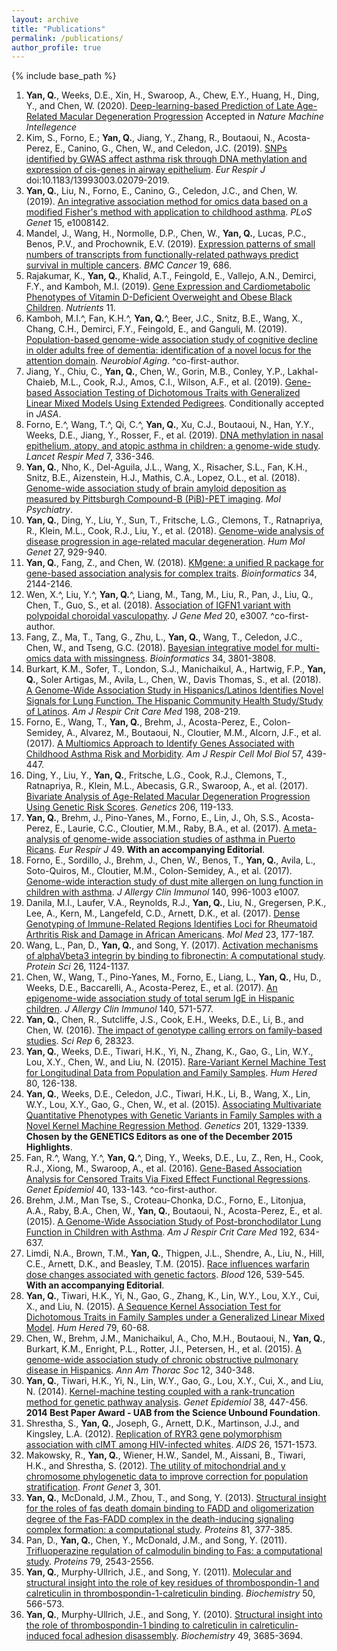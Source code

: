 ```yaml
---
layout: archive
title: "Publications"
permalink: /publications/
author_profile: true
---
```


{% include base_path %}

1. <b>Yan, Q.</b>, Weeks, D.E., Xin, H., Swaroop, A., Chew, E.Y., Huang, H., Ding, Y., and Chen, W. (2020). [Deep-learning-based Prediction of Late Age-Related Macular Degeneration Progression](https://www.medrxiv.org/content/10.1101/19006171v1) Accepted in *Nature Machine Intellegence*
1.	Kim, S., Forno, E.; <b>Yan, Q.</b>, Jiang, Y., Zhang, R., Boutaoui, N., Acosta-Perez, E., Canino, G., Chen, W., and Celedon, J.C. (2019). [SNPs identified by GWAS affect asthma risk through DNA methylation and expression of cis-genes in airway epithelium](https://www.ncbi.nlm.nih.gov/pubmed/31831581). *Eur Respir J* doi:10.1183/13993003.02079-2019. 
2. <b>Yan, Q.</b>, Liu, N., Forno, E., Canino, G., Celedon, J.C., and Chen, W. (2019). [An integrative association method for omics data based on a modified Fisher's method with application to childhood asthma](https://journals.plos.org/plosgenetics/article?id=10.1371/journal.pgen.1008142). *PLoS Genet* 15, e1008142.
3. Mandel, J., Wang, H., Normolle, D.P., Chen, W., <b>Yan, Q.</b>, Lucas, P.C., Benos, P.V., and Prochownik, E.V. (2019). [Expression patterns of small numbers of transcripts from functionally-related pathways predict survival in multiple cancers](https://www.ncbi.nlm.nih.gov/pubmed/31299925). *BMC Cancer* 19, 686.
4. Rajakumar, K., <b>Yan, Q.</b>, Khalid, A.T., Feingold, E., Vallejo, A.N., Demirci, F.Y., and Kamboh, M.I. (2019). [Gene Expression and Cardiometabolic Phenotypes of Vitamin D-Deficient Overweight and Obese Black Children](https://www.ncbi.nlm.nih.gov/pubmed/31466225). *Nutrients* 11.
5. Kamboh, M.I.^, Fan, K.H.^, <b>Yan, Q.</b>^, Beer, J.C., Snitz, B.E., Wang, X., Chang, C.H., Demirci, F.Y., Feingold, E., and Ganguli, M. (2019). [Population-based genome-wide association study of cognitive decline in older adults free of dementia: identification of a novel locus for the attention domain](https://www.ncbi.nlm.nih.gov/pubmed/30954325). *Neurobiol Aging*. ^co-first-author.
6. Jiang, Y., Chiu, C., <b>Yan, Q.</b>, Chen, W., Gorin, M.B., Conley, Y.P., Lakhal-Chaieb, M.L., Cook, R.J., Amos, C.I., Wilson, A.F., et al. (2019). [Gene-based Association Testing of Dichotomous Traits with Generalized Linear Mixed Models Using Extended Pedigrees](). Conditionally accepted in *JASA*.
7. Forno, E.^, Wang, T.^, Qi, C.^, <b>Yan, Q.</b>, Xu, C.J., Boutaoui, N., Han, Y.Y., Weeks, D.E., Jiang, Y., Rosser, F., et al. (2019). [DNA methylation in nasal epithelium, atopy, and atopic asthma in children: a genome-wide study](https://www.sciencedirect.com/science/article/pii/S2213260018304661?via%3Dihub). *Lancet Respir Med* 7, 336-346.
8. <b>Yan, Q.</b>, Nho, K., Del-Aguila, J.L., Wang, X., Risacher, S.L., Fan, K.H., Snitz, B.E., Aizenstein, H.J., Mathis, C.A., Lopez, O.L., et al. (2018). [Genome-wide association study of brain amyloid deposition as measured by Pittsburgh Compound-B (PiB)-PET imaging](https://www.ncbi.nlm.nih.gov/pubmed/30361487). *Mol Psychiatry*.
9. <b>Yan, Q.</b>, Ding, Y., Liu, Y., Sun, T., Fritsche, L.G., Clemons, T., Ratnapriya, R., Klein, M.L., Cook, R.J., Liu, Y., et al. (2018). [Genome-wide analysis of disease progression in age-related macular degeneration](https://academic.oup.com/hmg/article/27/5/929/4810717). *Hum Mol Genet* 27, 929-940.
10. <b>Yan, Q.</b>, Fang, Z., and Chen, W. (2018). [KMgene: a unified R package for gene-based association analysis for complex traits](https://doi.org/10.1093/bioinformatics/bty066). *Bioinformatics* 34, 2144-2146.
11. Wen, X.^, Liu, Y.^, <b>Yan, Q.</b>^, Liang, M., Tang, M., Liu, R., Pan, J., Liu, Q., Chen, T., Guo, S., et al. (2018). [Association of IGFN1 variant with polypoidal choroidal vasculopathy](https://onlinelibrary.wiley.com/doi/full/10.1002/jgm.3007). *J Gene Med* 20, e3007. ^co-first-author.
12. Fang, Z., Ma, T., Tang, G., Zhu, L., <b>Yan, Q.</b>, Wang, T., Celedon, J.C., Chen, W., and Tseng, G.C. (2018). [Bayesian integrative model for multi-omics data with missingness](https://www.ncbi.nlm.nih.gov/pubmed/30184058). *Bioinformatics* 34, 3801-3808.
13. Burkart, K.M., Sofer, T., London, S.J., Manichaikul, A., Hartwig, F.P., <b>Yan, Q.</b>, Soler Artigas, M., Avila, L., Chen, W., Davis Thomas, S., et al. (2018). [A Genome-Wide Association Study in Hispanics/Latinos Identifies Novel Signals for Lung Function. The Hispanic Community Health Study/Study of Latinos](https://www.atsjournals.org/doi/full/10.1164/rccm.201707-1493OC). *Am J Respir Crit Care Med* 198, 208-219.
14. Forno, E., Wang, T., <b>Yan, Q.</b>, Brehm, J., Acosta-Perez, E., Colon-Semidey, A., Alvarez, M., Boutaoui, N., Cloutier, M.M., Alcorn, J.F., et al. (2017). [A Multiomics Approach to Identify Genes Associated with Childhood Asthma Risk and Morbidity](https://www.atsjournals.org/doi/full/10.1165/rcmb.2017-0002OC). *Am J Respir Cell Mol Biol* 57, 439-447.
15. Ding, Y., Liu, Y., <b>Yan, Q.</b>, Fritsche, L.G., Cook, R.J., Clemons, T., Ratnapriya, R., Klein, M.L., Abecasis, G.R., Swaroop, A., et al. (2017). [Bivariate Analysis of Age-Related Macular Degeneration Progression Using Genetic Risk Scores](http://www.genetics.org/content/early/2017/03/21/genetics.116.196998). *Genetics* 206, 119-133.
16. <b>Yan, Q.</b>, Brehm, J., Pino-Yanes, M., Forno, E., Lin, J., Oh, S.S., Acosta-Perez, E., Laurie, C.C., Cloutier, M.M., Raby, B.A., et al. (2017). [A meta-analysis of genome-wide association studies of asthma in Puerto Ricans](https://www.ncbi.nlm.nih.gov/pubmed/28461288). *Eur Respir J* 49. <b>With an accompanying Editorial</b>.
17. Forno, E., Sordillo, J., Brehm, J., Chen, W., Benos, T., <b>Yan, Q.</b>, Avila, L., Soto-Quiros, M., Cloutier, M.M., Colon-Semidey, A., et al. (2017). [Genome-wide interaction study of dust mite allergen on lung function in children with asthma](https://www.ncbi.nlm.nih.gov/pubmed/28167095). *J Allergy Clin Immunol* 140, 996-1003 e1007.
18. Danila, M.I., Laufer, V.A., Reynolds, R.J., <b>Yan, Q.</b>, Liu, N., Gregersen, P.K., Lee, A., Kern, M., Langefeld, C.D., Arnett, D.K., et al. (2017). [Dense Genotyping of Immune-Related Regions Identifies Loci for Rheumatoid Arthritis Risk and Damage in African Americans](https://www.ncbi.nlm.nih.gov/pubmed/28681901). *Mol Med* 23, 177-187.
19. Wang, L., Pan, D., <b>Yan, Q.</b>, and Song, Y. (2017). [Activation mechanisms of alphaVbeta3 integrin by binding to fibronectin: A computational study](https://www.ncbi.nlm.nih.gov/pubmed/28340512). *Protein Sci* 26, 1124-1137.
20. Chen, W., Wang, T., Pino-Yanes, M., Forno, E., Liang, L., <b>Yan, Q.</b>, Hu, D., Weeks, D.E., Baccarelli, A., Acosta-Perez, E., et al. (2017). [An epigenome-wide association study of total serum IgE in Hispanic children](https://www.ncbi.nlm.nih.gov/pubmed/28069425). *J Allergy Clin Immunol* 140, 571-577.
21. <b>Yan, Q.</b>, Chen, R., Sutcliffe, J.S., Cook, E.H., Weeks, D.E., Li, B., and Chen, W. (2016). [The impact of genotype calling errors on family-based studies](https://www.ncbi.nlm.nih.gov/pubmed/27328765). *Sci Rep* 6, 28323.
22. <b>Yan, Q.</b>, Weeks, D.E., Tiwari, H.K., Yi, N., Zhang, K., Gao, G., Lin, W.Y., Lou, X.Y., Chen, W., and Liu, N. (2015). [Rare-Variant Kernel Machine Test for Longitudinal Data from Population and Family Samples](https://www.karger.com/Article/Abstract/445057). *Hum Hered* 80, 126-138.
23. <b>Yan, Q.</b>, Weeks, D.E., Celedon, J.C., Tiwari, H.K., Li, B., Wang, X., Lin, W.Y., Lou, X.Y., Gao, G., Chen, W., et al. (2015). [Associating Multivariate Quantitative Phenotypes with Genetic Variants in Family Samples with a Novel Kernel Machine Regression Method](https://www.ncbi.nlm.nih.gov/pubmed/26482791). *Genetics* 201, 1329-1339. <b>Chosen by the GENETICS Editors as one of the December 2015 Highlights</b>.
24. Fan, R.^, Wang, Y.^, <b>Yan, Q.</b>^, Ding, Y., Weeks, D.E., Lu, Z., Ren, H., Cook, R.J., Xiong, M., Swaroop, A., et al. (2016). [Gene-Based Association Analysis for Censored Traits Via Fixed Effect Functional Regressions](https://www.ncbi.nlm.nih.gov/pubmed/26782979). *Genet Epidemiol* 40, 133-143. ^co-first-author.
25. Brehm, J.M., Man Tse, S., Croteau-Chonka, D.C., Forno, E., Litonjua, A.A., Raby, B.A., Chen, W., <b>Yan, Q.</b>, Boutaoui, N., Acosta-Perez, E., et al. (2015). [A Genome-Wide Association Study of Post-bronchodilator Lung Function in Children with Asthma](https://www.atsjournals.org/doi/full/10.1164/rccm.201501-0047LE). *Am J Respir Crit Care Med* 192, 634-637.
26. Limdi, N.A., Brown, T.M., <b>Yan, Q.</b>, Thigpen, J.L., Shendre, A., Liu, N., Hill, C.E., Arnett, D.K., and Beasley, T.M. (2015). [Race influences warfarin dose changes associated with genetic factors](https://www.ncbi.nlm.nih.gov/pubmed/26024874). *Blood* 126, 539-545. <b>With an accompanying Editorial</b>.
27. <b>Yan, Q.</b>, Tiwari, H.K., Yi, N., Gao, G., Zhang, K., Lin, W.Y., Lou, X.Y., Cui, X., and Liu, N. (2015). [A Sequence Kernel Association Test for Dichotomous Traits in Family Samples under a Generalized Linear Mixed Model](https://www.ncbi.nlm.nih.gov/pubmed/25791389). *Hum Hered* 79, 60-68.
28. Chen, W., Brehm, J.M., Manichaikul, A., Cho, M.H., Boutaoui, N., <b>Yan, Q.</b>, Burkart, K.M., Enright, P.L., Rotter, J.I., Petersen, H., et al. (2015). [A genome-wide association study of chronic obstructive pulmonary disease in Hispanics](https://www.ncbi.nlm.nih.gov/pubmed/25584925). *Ann Am Thorac Soc* 12, 340-348.
29. <b>Yan, Q.</b>, Tiwari, H.K., Yi, N., Lin, W.Y., Gao, G., Lou, X.Y., Cui, X., and Liu, N. (2014). [Kernel-machine testing coupled with a rank-truncation method for genetic pathway analysis](https://www.ncbi.nlm.nih.gov/pubmed/24849109). *Genet Epidemiol* 38, 447-456. <b>2014 Best Paper Award - UAB from the Science Unbound Foundation</b>.
30. Shrestha, S., <b>Yan, Q.</b>, Joseph, G., Arnett, D.K., Martinson, J.J., and Kingsley, L.A. (2012). [Replication of RYR3 gene polymorphism association with cIMT among HIV-infected whites](https://www.ncbi.nlm.nih.gov/pubmed/22627881). *AIDS* 26, 1571-1573.
31. Makowsky, R., <b>Yan, Q.</b>, Wiener, H.W., Sandel, M., Aissani, B., Tiwari, H.K., and Shrestha, S. (2012). [The utility of mitochondrial and y chromosome phylogenetic data to improve correction for population stratification](https://www.ncbi.nlm.nih.gov/pubmed/23267368). *Front Genet* 3, 301.
32. <b>Yan, Q.</b>, McDonald, J.M., Zhou, T., and Song, Y. (2013). [Structural insight for the roles of fas death domain binding to FADD and oligomerization degree of the Fas-FADD complex in the death-inducing signaling complex formation: a computational study](https://www.ncbi.nlm.nih.gov/pubmed/23042204). *Proteins* 81, 377-385.
33. Pan, D., <b>Yan, Q.</b>, Chen, Y., McDonald, J.M., and Song, Y. (2011). [Trifluoperazine regulation of calmodulin binding to Fas: a computational study](https://www.ncbi.nlm.nih.gov/pubmed/21656570). *Proteins* 79, 2543-2556.
34. <b>Yan, Q.</b>, Murphy-Ullrich, J.E., and Song, Y. (2011). [Molecular and structural insight into the role of key residues of thrombospondin-1 and calreticulin in thrombospondin-1-calreticulin binding](https://www.ncbi.nlm.nih.gov/pubmed/21142150). *Biochemistry* 50, 566-573.
35. <b>Yan, Q.</b>, Murphy-Ullrich, J.E., and Song, Y. (2010). [Structural insight into the role of thrombospondin-1 binding to calreticulin in calreticulin-induced focal adhesion disassembly](https://www.ncbi.nlm.nih.gov/pubmed/20337411). *Biochemistry* 49, 3685-3694.
